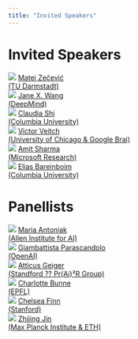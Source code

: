 ```yaml
---
title: "Invited Speakers"
---
```


# Invited Speakers

<div class="list-of-people">
    <div class="person">
        <td><img src="/speaker1_matej.png"></td>
        <td><a href="https://www.matej-zecevic.de">Matej Zečević <br>(TU Darmstadt)</a></td>
    </div>
    <div class="person">
        <td><img src="/speaker2_jane.jpeg"></td>
        <td><a href="https://www.janexwang.com/">Jane X. Wang<br>(DeepMind)</a></td>
    </div>
    <div class="person">
        <td><img src="/speaker3_claudia.jpeg"></td>
        <td><a href="https://claudiajshi.com/">Claudia Shi<br>(Columbia University)</a></td>
    </div>
    <div class="person">
        <td><img src="/speaker4_victor.jpeg"></td>
        <td><a href="http://victorveitch.com/">Victor Veitch<br>(University of Chicago & Google Brai)</a></td>
    </div>
        <div class="person">
        <td><img src="/speaker5_amit.jpeg"></td>
        <td><a href="https://amitsharma.in//">Amit Sharma<br>(Microsoft Research)</a></td>
    </div>
        <div class="person">
        <td><img src="/speaker6_elias.jpeg"></td>
        <td><a href="https://causalai.net/">Elias Bareinboim<br>(Columbia University)</a></td>
    </div>
    <!-- <div class="person">
        <td><img src="/bernhard.jpg"></td>
        <td><a href="https://is.mpg.de/~bs">Bernhard Schölkopf</a></td>
    </div>
    <div class="person">
        <td><img src="/alison.jpg"></td>
        <td><a href="http://alisongopnik.com/">Alison Gopnik</a></td>
    </div>
    <div class="person">
        <td><img src="/aapo.jpg"></td>
        <td><a href="https://www.cs.helsinki.fi/u/ahyvarin/">Aapo Hyvärinen</a></td>
    </div>
    <div class="person">
        <td><img src="/caroline.jpg"></td>
        <td><a href="https://www.carolineuhler.com/">Caroline Uhler</a></td>
    </div>
    <div class="person">
        <td><img src="/gemma.jpg"></td>
        <td><a href="https://www.gemma-moran.com/">Gemma Moran</a></td>
    </div>
    <div class="person">
        <td><img src="/sander.jpg"></td>
        <td><a href="https://sanderbeckers.github.io/website/about/">Sander Beckers</a></td>
    </div>
    <div class="person">
        <td><img src="/philip.jpg"></td>
        <td><a href="https://phlippe.github.io/">Phillip Lippe</a></td>
    </div>
    <div class="person">
        <td><img src="/anirudh.jpg"></td>
        <td><a href="https://anirudh9119.github.io/">Anirudh Goyal</a></td>
    </div> -->
</div>


# Panellists 

<div class="list-of-people">
    <div class="person">
        <td><img src="/panellist1_maria.png"></td>
        <td><a href="https://maria-antoniak.github.io/">Maria Antoniak<br>(Allen Institute for AI)</a></td>
    </div>
    <div class="person">
        <td><img src="/panellist2_gp.jpeg"></td>
        <td><a href="https://sites.google.com/view/giambattista-parascandolo/home/">Giambattista Parascandolo<br>(OpenAI)</a></td>
    </div>
    <div class="person">
        <td><img src="/panellist3_atticus.jpeg"></td>
        <td><a href="https://atticusg.github.io/">Atticus Geiger<br>(Standford ??  Pr(Ai)²R Group)</a></td>
    </div>
    <div class="person">
        <td><img src="/panellist4_charlotte.webp"></td>
        <td><a href="https://www.bunnelab.com/">Charlotte Bunne<br>(EPFL)</a></td>
    </div>
        <div class="person">
        <td><img src="/panellist5_chelsea.jpeg"></td>
        <td><a href="https://maria-antoniak.github.io/">Chelsea Finn<br>(Stanford)</a></td>
    </div>
    <div class="person">
        <td><img src="/panellist6_zhijing.png"></td>
        <td><a href="https://zhijing-jin.com/fantasy/">Zhijing Jin<br>(Max Planck Institute & ETH)</a></td>
    </div>
</div>